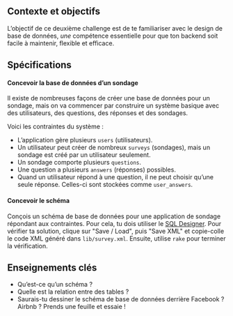 ## Contexte et objectifs

L’objectif de ce deuxième challenge est de te familiariser avec le
design de base de données, *une* compétence essentielle pour que ton
backend soit facile à maintenir, flexible et efficace.

## Spécifications

#### Concevoir la base de données d’un sondage

Il existe de nombreuses façons de créer une base de données pour un
sondage, mais on va commencer par construire un système basique avec des
utilisateurs, des questions, des réponses et des sondages.

Voici les contraintes du système :

-   L’application gère plusieurs `users` (utilisateurs).
-   Un utilisateur peut créer de nombreux `surveys` (sondages),
    mais un sondage est créé par un utilisateur seulement.
-   Un sondage comporte plusieurs `questions`.
-   Une question a plusieurs `answers` (réponses) possibles.
-   Quand un utilisateur répond à une question, il ne peut
    choisir qu’une seule réponse. Celles-ci sont stockées comme
    `user_answers`.

#### Concevoir le schéma

Conçois un schéma de base de données pour une application de sondage
répondant aux contraintes. Pour cela, tu dois utiliser le [SQL
Designer](http://db.lewagon.com). Pour vérifier ta solution, clique sur
"Save / Load", puis "Save XML" et copie-colle le code XML généré dans
`lib/survey.xml`. Ensuite, utilise `rake` pour terminer la vérification.

## Enseignements clés

-   Qu’est-ce qu’un schéma ?
-   Quelle est la relation entre des tables ?
-   Saurais-tu dessiner le schéma de base de données derrière Facebook ?
    Airbnb ? Prends une feuille et essaie !

